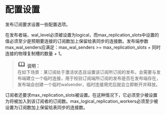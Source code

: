 # 配置设置<a name="ZH-CN_TOPIC_0289900926"></a>

发布订阅要求设置一些配置选项。

在发布者端，wal_level必须被设置为logical，而max_replication_slots中设置的值必须至少是预期要连接的订阅数加上保留给表同步的连接数。发布端参数max_wal_senders应满足：max_wal_senders >= max_replication_slots + 同时连接的物理复制槽的数量 + 1。

>![](public_sys-resources/icon-note.png) **说明：**  
>在如下场景：某订阅处于激活状态且设置该订阅所订阅的发布，会需要与发布端建立一个临时连接，用于校验订阅端所订阅的发布是否在发布端存在，发布端会创建一个临时walsender，临时连接用完后就会立即断开并释放。


订阅者还要求max_replication_slots被设置。在这种情况下，它必须至少被设置为将被加入到该订阅者的订阅数。max_logical_replication_workers必须至少被设置为订阅数加上保留给表同步的连接数。